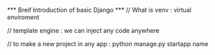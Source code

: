 *** Breif Introduction of basic Django ***
// What is venv : virtual enviroment 

// template engine : we can inject any code anywhere 

// to make a new project in any app  : python manage.py startapp name
